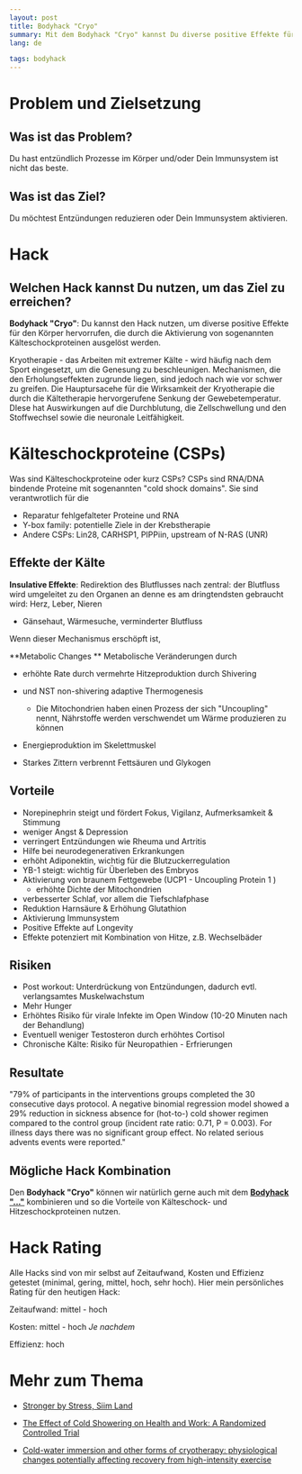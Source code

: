 ```yaml
---
layout: post
title: Bodyhack "Cryo"
summary: Mit dem Bodyhack "Cryo" kannst Du diverse positive Effekte für den Körper hervorrufen, wie zum Beispiel Verringerung von Entzündungen.
lang: de

tags: bodyhack
---
```


# Problem und Zielsetzung

## Was ist das Problem?
Du hast entzündlich Prozesse im Körper und/oder Dein Immunsystem ist nicht das beste.

## Was ist das Ziel?
Du möchtest Entzündungen reduzieren oder Dein Immunsystem aktivieren. 

# Hack

## Welchen Hack kannst Du nutzen, um das Ziel zu erreichen?
**Bodyhack "Cryo"**:
Du kannst den Hack nutzen, um diverse positive Effekte für den Körper hervorrufen, die durch die Aktivierung von sogenannten Kälteschockproteinen ausgelöst werden. 

Kryotherapie - das Arbeiten mit extremer Kälte - wird häufig nach dem Sport eingesetzt, um die Genesung zu beschleunigen. 
Mechanismen, die den Erholungseffekten zugrunde liegen, sind jedoch nach wie vor schwer zu greifen. 
Die Hauptursacehe für die Wirksamkeit der Kryotherapie die durch die Kältetherapie hervorgerufene Senkung der Gewebetemperatur.
DIese hat Auswirkungen auf die Durchblutung, die Zellschwellung und den Stoffwechsel sowie die neuronale Leitfähigkeit.

# Kälteschockproteine (CSPs)
Was sind Kälteschockproteine oder kurz CSPs?
CSPs sind RNA/DNA bindende Proteine mit sogenannten "cold shock domains".
Sie sind verantwrotlich für die 
- Reparatur fehlgefalteter Proteine und RNA
- Y-box family: potentielle Ziele in der Krebstherapie
- Andere CSPs: Lin28, CARHSP1, PIPPiin, upstream of N-RAS (UNR)

## Effekte der Kälte

**Insulative Effekte**: Redirektion des Blutflusses nach zentral: der Blutfluss wird umgeleitet zu den Organen an denne es am dringtendsten gebraucht wird: Herz, Leber, Nieren

- Gänsehaut, Wärmesuche, verminderter Blutfluss

Wenn dieser Mechanismus erschöpft ist, 

**Metabolic Changes ** Metabolische Veränderungen durch 

- erhöhte Rate durch vermehrte Hitzeproduktion durch Shivering

- und NST non-shivering adaptive Thermogenesis
  - Die Mitochondrien haben einen Prozess der sich "Uncoupling" nennt, Nährstoffe werden verschwendet um Wärme produzieren zu können
- Energieproduktion im Skelettmuskel
- Starkes Zittern verbrennt Fettsäuren und Glykogen

## Vorteile
- Norepinephrin steigt und fördert Fokus, Vigilanz, Aufmerksamkeit & Stimmung
- weniger Angst & Depression
- verringert Entzündungen wie Rheuma und Artritis
- Hilfe bei neurodegenerativen Erkrankungen
- erhöht Adiponektin, wichtig für die Blutzuckerregulation
- YB-1 steigt: wichtig für Überleben des Embryos
- Aktivierung von braunem Fettgewebe (UCP1 - Uncoupling Protein 1 )
  - erhöhte Dichte der Mitochondrien
- verbesserter Schlaf, vor allem die Tiefschlafphase
- Reduktion Harnsäure & Erhöhung Glutathion
- Aktivierung Immunsystem
- Positive Effekte auf Longevity
- Effekte potenziert mit Kombination von Hitze, z.B. Wechselbäder

## Risiken

- Post workout: Unterdrückung von Entzündungen, dadurch evtl. verlangsamtes Muskelwachstum
- Mehr Hunger
- Erhöhtes Risiko für virale Infekte im Open Window (10-20 Minuten nach der Behandlung)
- Eventuell weniger Testosteron durch erhöhtes Cortisol
- Chronische Kälte: Risiko für Neuropathien - Erfrierungen

## Resultate

"79% of participants in the interventions groups completed the 30 consecutive days protocol. A negative binomial regression model showed a 29% reduction in sickness absence for (hot-to-) cold shower regimen compared to the control group (incident rate ratio: 0.71, P = 0.003). For illness days there was no significant group effect. No related serious advents events were reported."

## Mögliche Hack Kombination
Den **Bodyhack "Cryo"** können wir natürlich gerne auch mit dem [**Bodyhack "..."**](2024-01-05-brainhack-smart-goals.md) kombinieren und so die Vorteile von Kälteschock- und Hitzeschockproteinen nutzen.


# Hack Rating
Alle Hacks sind von mir selbst auf Zeitaufwand, Kosten und Effizienz getestet (minimal, gering, mittel, hoch, sehr hoch). Hier mein persönliches Rating für den heutigen Hack:

Zeitaufwand: mittel - hoch

Kosten: mittel - hoch _Je nachdem_

Effizienz: hoch

# Mehr zum Thema
- [Stronger by Stress, Siim Land](https://www.bing.com/ck/a?!&&p=2934346fe6291614JmltdHM9MTcwNTYyMjQwMCZpZ3VpZD0wYmNhZjY5My05OWI2LTY4NjQtMzMxYy1lNTYxOThkNTY5OTUmaW5zaWQ9NTE1MQ&ptn=3&ver=2&hsh=3&fclid=0bcaf693-99b6-6864-331c-e56198d56995&u=a1L3ZpZGVvcy9zZWFyY2g_cT1TdHJvbmdlcitieStTdHJlc3MlMmMrU2lpbStMYW5kJnFwdnQ9U3Ryb25nZXIrYnkrU3RyZXNzJTJjK1NpaW0rTGFuZCZGT1JNPVZEUkU&ntb=1)

- [The Effect of Cold Showering on Health and Work: A Randomized Controlled Trial](https://journals.plos.org/plosone/article?id=10.1371/journal.pone.0161749)
- [Cold-water immersion and other forms of cryotherapy: physiological changes potentially affecting recovery from high-intensity exercise](https://pubmed.ncbi.nlm.nih.gov/24004719/)
